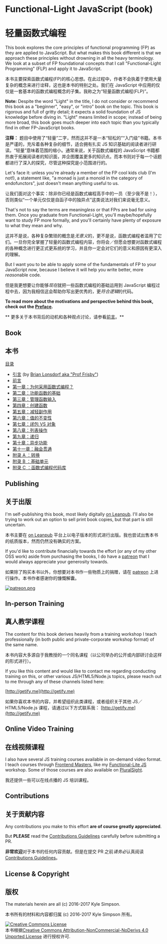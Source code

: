 # Functional-Light JavaScript (book)
# 轻量函数式编程

This book explores the core principles of functional programming (FP) as they are applied to JavaScript. But what makes this book different is that we approach these principles without drowning in all the heavy terminology. We look at a subset of FP foundational concepts that I call "Functional-Light Programming" (FLP) and apply it to JavaScript.

本书主要探索函数式编程(FP)的核心思想。在此过程中，作者不会执着于使用大量复杂的概念来进行诠释，这也是本书的特别之处。我们在 JavaScript 中应用的仅仅是一套基本的函数式编程概念的子集。我称之为“轻量函数式编程(FLP)”。

**Note:** Despite the word "Light" in the title, I do not consider or recommend this book as a "beginner", "easy", or "intro" book on the topic. This book is rigorous and full of gritty detail; it expects a solid foundation of JS knowledge before diving in. "Light" means limited in scope; instead of being more broad, this book goes much deeper into each topic than you typically find in other FP-JavaScript books.

**注释：** 题目中使用了“轻量”二字，然而这并不是一本“轻松的”“入门级”书籍。本书是严谨的，充斥着各种复杂的细节，适合拥有扎实 JS 知识基础的阅读者进行研读。“轻量”意味着范围的缩小。通常来说，关于函数式编程的 JavaScript 书籍都热衷于拓展阅读者的知识面，并企图覆盖更多的知识点。而本书则对于每一个话题都进行了深入的探究，尽管这种探究是小范围进行的。

Let's face it: unless you're already a member of the FP cool kids club (I'm not!), a statement like, "a monad is just a monoid in the category of endofunctors", just doesn't mean anything useful to us.

让我们面对这个事实：除非你已经是函数式编程高手中的一员（至少我不是！），否则类似“一个单元仅仅是自函子中的独异点”这类说法对我们来说毫无意义。

That's not to say the terms are meaning*less* or that FPrs are bad for using them. Once you graduate from Functional-Light, you'll maybe/hopefully want to study FP more formally, and you'll certainly have plenty of exposure to what they mean and why.

这并不是说，各种复杂繁琐的概念是*无意义*的，更不是说，函数式编程者滥用了它们。一旦你完全掌握了轻量的函数式编程内容，你将会／但愿会想要对函数式编程的各种概念进行更正式更系统的学习，并且你一定会对它们的意义和原因有更深入的理解。

But I want you to be able to apply some of the fundamentals of FP to your JavaScript *now*, because I believe it will help you write better, more *reason*able code.

但是我更想要让你能够*现在*就把一些函数式编程的基础运用到 JavaScript 编程过程中去，因为我相信这会帮助你写出更优秀的，更*符合逻辑*的代码。

**To read more about the motivations and perspective behind this book, check out the [Preface](preface.md).**

** 更多关于本书背后的动机和各种观点讨论，请参看[前言](preface.md)。**

## Book
## 本书

[目录](toc.md)

* [引言](foreword.md) (by [Brian Lonsdorf aka "Prof Frisby"](https://twitter.com/DrBoolean))
* [前言](preface.md)
* [第一章：为何采用函数式编程？](ch1.md)
* [第二章：功能函数的基础](ch2.md)
* [第三章：管理函数输入](ch3.md)
* [第四章：创建函数](ch4.md)
* [第五章：减轻副作用](ch5.md)
* [第六章：值的不变性](ch6.md)
* [第七章：闭包 VS 对象](ch7.md)
* [第八章：列表操作](ch8.md)
* [第九章：递归](ch9.md)
* [第十章：异步功能](ch10.md)
* [第十一章：融会贯通](ch11.md)
* [附录 A ：转换](apA.md)
* [附录 B ：基础单元](apB.md)
* [附录 C ：函数式编程代码库](apC.md)

## Publishing

## 关于出版

I'm self-publishing this book, most likely digitally [on Leanpub](https://leanpub.com/fljs/). I'll also be trying to work out an option to sell print book copies, but that part is still uncertain.

本书主要在 [on Leanpub](https://leanpub.com/fljs/) 平台上以电子版本的形式进行出版。我也尝试出售本书的纸质版本，然而仍然没有确实的方案。

If you'd like to contribute financially towards the effort (or any of my other OSS work) aside from purchasing the books, I do have a [patreon](https://www.patreon.com/getify) that I would always appreciate your generosity towards.

如果除了购买本书以外，你想要对本书作一些物质上的捐赠，请在 [patreon](https://www.patreon.com/getify) 上进行操作。本书作者感谢你的慷慨解囊。

<a href="https://www.patreon.com/getify">[![patreon.png](https://s11.postimg.org/axpzguh77/patreon.png)](https://www.patreon.com/getify)</a>

## In-person Training

## 真人教学课程

The content for this book derives heavily from a training workshop I teach professionally (in both public and private-corporate workshop format) of the same name.

本书内容大多源自于我教授的一个同名课程（以公司举办的公开或内部研讨会这样的形式进行）。

If you like this content and would like to contact me regarding conducting training on this, or other various JS/HTML5/Node.js topics, please reach out to me through any of these channels listed here:

[http://getify.me](http://getify.me)

如果你喜欢本书的内容，并希望组织此类课程，或者组织关于其他 JS／HTML5/Node.js 课程，请通过以下方式联系我：
[http://getify.me](http://getify.me)

## Online Video Training

## 在线视频课程

I also have several JS training courses available in on-demand video format. I teach courses through [Frontend Masters](https://FrontendMasters.com), like my [Functional-Lite JS](https://frontendmasters.com/courses/functional-js-lite/) workshop. Some of those courses are also available on [PluralSight](https://www.pluralsight.com/search?q=kyle%20simpson&categories=all).

我还提供一些可以在线点播的 JS 培训课程。

## Contributions

## 关于贡献内容

Any contributions you make to this effort **are of course greatly appreciated**.

But **PLEASE** read the [Contributions Guidelines](CONTRIBUTING.md) carefully before submitting a PR.

**非常欢迎**对于本书的任何内容贡献。但是在提交 PR 之前*请务必*认真阅读 [Contributions Guidelines](CONTRIBUTING.md)。

## License & Copyright

## 版权

The materials herein are all (c) 2016-2017 Kyle Simpson.

本书所有的材料和内容都归属 (c) 2016-2017 Kyle Simpson 所有。

<a rel="license" href="http://creativecommons.org/licenses/by-nc-nd/4.0/"><img alt="Creative Commons License" style="border-width:0" src="https://i.creativecommons.org/l/by-nc-nd/4.0/88x31.png" /></a><br />本书根据<a rel="license" href="http://creativecommons.org/licenses/by-nc-nd/4.0/">Creative Commons Attribution-NonCommercial-NoDerivs 4.0 Unported License</a> 进行授权许可.
